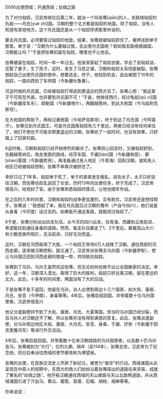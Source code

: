 D095出使西域；开通西域；丝绸之路



为了对付匈奴，汉武帝继位后第二年，就派一个叫张骞[qiān]的人，去联络匈奴的仇敌——月氏[yuè zhī]国。汉朝的整个北方都是匈奴的地盘。除了匈奴，没有人知道有其他地方。这个月氏国还是从一个匈奴俘虏那里听说的。

要去月氏国，必须要穿过匈奴的地盘。结果，张骞就被匈奴抓住了，被押送到单于那里。单于说：“汉朝为什么要越过我，去出使月氏国呢？假如我去联络南越国，汉朝能让吗？”于是把张骞扣留在匈奴，哪里也不让他去。

张骞被留在匈奴，时间一年一年过去。他渐渐穿起了匈奴衣服，学会了说匈奴话，还娶了妻子，生了孩子。这时，发生了马邑之谋，汉朝和匈奴关系彻底破裂。张骞想起自己出使月氏国的使命，想要逃走。终于，他找到机会，逃出被困了10年的匈奴，一路向西到了车师国（今新疆吐鲁番）。

可这时候的月氏国，已经被匈奴打得逃到更遥远的西方去了。张骞心想：“我这辈子宁可死在外面，也非要到月氏国不可！”于是，他继续西行，经过龟兹[qiū cí]国（今新疆库车东）、疏勒国（今新疆喀什），再翻越葱岭，到达大宛国（今乌兹别克斯坦）。

在大宛国的帮助下，再经过康居国（今哈萨克斯坦），终于到达了月氏国（今阿富汗）。张骞见到月氏国王，可是月氏国离匈奴有几千里远，两者已经没有任何来往了，他们不想也不可能去帮更遥远的汉朝。张骞劝了一段时间，也没有效果，只好踏上了回家的路。

6这时候，汉朝和匈奴已经开始惨烈的厮杀了。张骞担心回去时，又被匈奴抓到，在翻越葱岭后，改走南面的路线，经莎车国、于阗[tián]国（今新疆和田）、鄯[shàn]善国（今新疆若羌），再准备通过羌人地区（今青海）回到汉朝。谁知羌人地区已经被匈奴控制，张骞不幸再次被抓住了。

幸好只过了1年多，匈奴单于死了，单于的弟弟发生叛乱，进攻太子，太子只好逃往汉朝。而张骞也趁乱逃回了长安。历时13年的出使任务，终于完成了。汉武帝很高兴，给他封了官。由于张骞熟悉匈奴的情况，让他也随军作战。

在之后的几年时间里，汉朝和匈奴的战争更加激烈，互有胜负。汉武帝还是想找帮手。张骞说：“我想起了来，我在月氏国见过汉朝的蜀布（产自今四川），他们说是从身毒（今印度）运过去的。如果能开通这条路，就能绕过匈奴了。”

9于是，张骞分别派出四支队伍，从今天的四川出发，往青海、西藏和云南前进，希望能找到通往身毒的道路。然而，每支队伍都走了1、2千里后，都被高山大川和少数民族所阻拦，无法前进，只好无功而返。

这时，汉朝在河西取得了大胜，一个匈奴王带领4万人投降了汉朝。通往西部的河西走廊，逐渐被汉朝控制，路又通了。汉武帝派张骞去乌孙国（今新疆伊犁），想让乌孙国迁回到河西走廊的敦煌一带，共同抵抗匈奴。

张骞到了乌孙。乌孙王虽然欢迎张骞，但无论如何也做不出让全国搬家的决定。幸好，这一年，汉朝深入漠北，取得了巨大的胜利。匈奴只好远离汉朝，留在更远的北方。此后，十多年的时间里，两国没有了大的交战。

于是张骞不急于返回，他留在乌孙，派人出使到周边十几个国家，如大宛、康居、月氏、安息（今伊朗）、身毒等等。4年后，张骞启程回国，并带着数十位乌孙国使者。汉武帝很高兴





他又分遣副使持节到了大宛、康居、月氏、大夏等国。但当时乌孙国已经分裂，而且乌孙人对汉朝还不了解，所以张骞并没有得到满意的答复。此后，张骞派遣副使，对乌孙周边地区大宛、康居、大月氏、安息、身毒、于阗、扜弥（今新疆于田克里雅河东）等进行外交活动。

4年后，张骞启程回国，并带着数十位来汉朝探路的乌孙国使者，以及数十匹乌孙良马。张骞被封为“大行”，位列九卿。隔年（前114年），张骞去世。汉武帝为了纪念他，将日后奉派往西域的使节都改称为博望侯。

张骞的出使，在民族交流史上开辟了新纪元，被誉为"凿空"的行动。西域诸国从此呈现在中原人的视野中，东西方的商人们纷纷沿着张骞探出的道路往来贸易，成就了著名的“丝绸之路”。他开拓汉朝通往西域的天山南路与天山北路两道路，并从西域诸国引进了汗血马、黄瓜、葡萄、苜蓿、石榴、胡桃、胡麻等等。

你来说说：